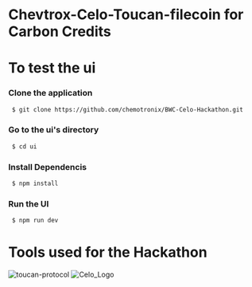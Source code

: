 # Chevtrox-Celo-Toucan-filecoin for Carbon Credits

# To test the ui

### Clone the application

```sh
 $ git clone https://github.com/chemotronix/BWC-Celo-Hackathon.git
```
### Go to the ui's directory 
```sh
 $ cd ui
```

### Install Dependencis 

```sh
 $ npm install
```

### Run the UI 

```sh
 $ npm run dev
```
# Tools used for the Hackathon
![toucan-protocol](https://github.com/chemotronix/BWC-Celo-Hackathon/assets/75363356/e62b36e6-5f73-40a0-87d6-657ed5e335ae)
![Celo_Logo](https://github.com/chemotronix/BWC-Celo-Hackathon/assets/75363356/fe7618e3-a09d-46ed-8b24-20f52130ed23)
